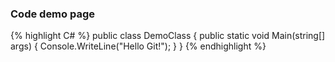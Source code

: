 <h3>Code demo page</h3>

{% highlight C# %}
	public class DemoClass
	{
		public static void Main(string[] args)
		{
			Console.WriteLine("Hello Git!");
		}
	}
{% endhighlight %}